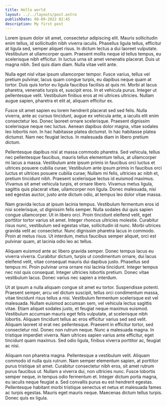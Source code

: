 ```yaml
---
title: Hello world
layout: ../../layouts/post.astro
publishDate: 08-09-2022 02:45
description: My first post
---
```


Lorem ipsum dolor sit amet, consectetur adipiscing elit. Mauris sollicitudin enim tellus, id sollicitudin nibh viverra iaculis. Phasellus ligula tellus, efficitur at ligula sed, semper aliquet risus. In dictum lectus a dui laoreet vulputate. Vestibulum at ullamcorper quam. Praesent mollis neque id tellus tempus, eu scelerisque nibh efficitur. In luctus urna sit amet venenatis placerat. Duis ut magna nibh. Sed quis diam diam. Nulla vitae velit ante.

Nulla eget nisl vitae ipsum ullamcorper tempor. Fusce varius, tellus vel pretium pulvinar, lacus quam congue turpis, eu dapibus neque quam at tortor. Duis quis tortor eu ligula faucibus facilisis at quis mi. Morbi at lacus pharetra, venenatis turpis et, suscipit eros. In et vehicula purus. Integer ut pellentesque velit. Vestibulum finibus eros at mi ultrices ultricies. Nullam augue sapien, pharetra et elit at, aliquam efficitur ex.

Fusce sit amet sapien eu lorem hendrerit placerat sed sed felis. Nulla viverra, ante ac cursus tincidunt, augue ex vehicula ante, a iaculis elit enim consectetur leo. Donec laoreet ornare scelerisque. Praesent dignissim scelerisque neque nec luctus. Aenean dapibus dolor magna, vitae sodales leo lobortis non. In hac habitasse platea dictumst. In hac habitasse platea dictumst. Nam nec feugiat lectus. In malesuada diam in libero pretium dictum.

Pellentesque dapibus nisl at massa commodo pharetra. Sed vehicula, tellus nec pellentesque faucibus, mauris tellus elementum tellus, at ullamcorper mi lacus a massa. Vestibulum ante ipsum primis in faucibus orci luctus et ultrices posuere cubilia curae; Vestibulum ante ipsum primis in faucibus orci luctus et ultrices posuere cubilia curae; Nullam mi felis, ultricies ac nibh et, pretium tincidunt nibh. Praesent scelerisque lectus id euismod maximus. Vivamus sit amet vehicula turpis, et ornare libero. Vivamus metus ligula, sagittis quis placerat vitae, ullamcorper non ligula. Donec malesuada, nisi sed egestas auctor, justo ante dictum odio, at tempus leo dolor vitae massa.

Nam gravida lectus at ipsum lacinia tempus. Vestibulum fermentum eros id nisi scelerisque, ut dignissim felis semper. Nulla sodales dui quis sapien congue ullamcorper. Ut in libero orci. Proin tincidunt eleifend velit, eget porttitor tortor varius sit amet. Integer rhoncus ultricies molestie. Curabitur risus nunc, vestibulum sed egestas vitae, sollicitudin id nunc. Morbi ultrices gravida velit ac consectetur. Nunc dignissim pharetra lacus in commodo. Proin at metus risus. Ut interdum, metus faucibus semper aliquet, orci est pulvinar quam, at lacinia odio leo ac tellus.

Aliquam euismod ante ac libero gravida semper. Donec tempus lacus eu viverra viverra. Curabitur dictum, turpis ut condimentum ornare, dui lacus eleifend velit, vitae consequat mauris dui dapibus justo. Phasellus sed tempus mi. Proin pulvinar urna ornare nisi lacinia tincidunt. Integer tempus nec nisl quis consequat. Integer ultricies lobortis pretium. Donec vitae vestibulum lacus. Donec varius nec sapien a interdum.

Ut at ipsum a nulla aliquam congue sit amet eu tortor. Suspendisse potenti. Praesent semper, arcu vel dictum suscipit, tellus orci condimentum massa, vitae tincidunt risus tellus a nisi. Vestibulum fermentum scelerisque est vel malesuada. Nullam euismod accumsan sem, vel vehicula lectus sagittis vitae. Etiam aliquet sodales justo, et feugiat neque maximus euismod. Vestibulum accumsan mauris eget felis vulputate, at scelerisque nibh lobortis. Aliquam tincidunt tellus ac eros efficitur varius sed sed velit. Aliquam laoreet id erat nec pellentesque. Praesent in efficitur tortor, sed consectetur nisl. Donec non rutrum neque. Nunc a malesuada magna. In tristique imperdiet viverra. Nam ultrices sapien varius ante efficitur, eget tincidunt quam maximus. Sed odio ligula, finibus viverra porttitor ac, feugiat ac nisi.

Aliquam non pharetra magna. Pellentesque a vestibulum velit. Aliquam commodo id nulla quis rutrum. Nam semper elementum sapien, at porttitor purus tristique sit amet. Curabitur consectetur nibh eros, sit amet rutrum purus faucibus ut. Nullam a viverra dui, non ultricies nunc. Fusce lobortis semper neque, in tempus odio fermentum et. Integer dictum porta magna, eu iaculis neque feugiat a. Sed convallis purus eu est hendrerit egestas. Pellentesque habitant morbi tristique senectus et netus et malesuada fames ac turpis egestas. Mauris eget mauris neque. Maecenas dictum tellus turpis. Donec quis ex ligula.
